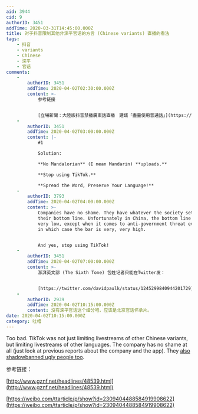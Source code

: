 ```yaml
---
aid: 3944
cid: 9
authorID: 3451
addTime: 2020-03-31T14:45:00.000Z
title: 对于抖音限制其他非滦平官话的方言 (Chinese variants) 直播的看法
tags:
    - 抖音
    - variants
    - Chinese
    - 滦平
    - 官话
comments:
    -
        authorID: 3451
        addTime: 2020-04-02T02:30:00.000Z
        content: >-
            参考链接


            [立場新聞：大陸版抖音禁播廣東話直播　建議「盡量使用普通話」](https://www.thestandnews.com/politics/%E5%A4%A7%E9%99%B8%E7%89%88%E6%8A%96%E9%9F%B3%E7%A6%81%E6%92%AD%E5%BB%A3%E6%9D%B1%E8%A9%B1%E7%9B%B4%E6%92%AD-%E5%BB%BA%E8%AD%B0-%E7%9B%A1%E9%87%8F%E4%BD%BF%E7%94%A8%E6%99%AE%E9%80%9A%E8%A9%B1/)
    -
        authorID: 3451
        addTime: 2020-04-02T03:00:00.000Z
        content: |-
            #1

            Solution:

            **No Mandalorian** (I mean Mandarin) **uploads.**

            **Stop using TikTok.**

            **Spread the Word, Preserve Your Language!**
    -
        authorID: 3793
        addTime: 2020-04-02T04:00:00.000Z
        content: >-
            Companies have no shame. They have whatever the society sets as
            their bottom line. Unfortunately in China, the bottom line is very,
            very low, except when it comes to anti-government threat evaluation,
            in which case the bar is very, very high.


            And yes, stop using TikTok!
    -
        authorID: 3451
        addTime: 2020-04-02T07:00:00.000Z
        content: >-
            澎湃英文部 (The Sixth Tone) 包姓记者只能在Twitter发：


            [https://twitter.com/davidpaulk/status/1245299840944201729](https://twitter.com/davidpaulk/status/1245299840944201729)
    -
        authorID: 2939
        addTime: 2020-04-02T10:15:00.000Z
        content: 没有滦平官话这个细分吧，应该是北京官话怀承片。
date: 2020-04-02T10:15:00.000Z
category: 吐槽
---
```


Too bad. TikTok was not just limiting livestreams of other Chinese variants, but limiting livestreams of other languages. The company has no shame at all (just look at previous reports about the company and the app). They [also shadowbanned ugly people too](https://theintercept.com/2020/03/16/tiktok-app-moderators-users-discrimination/).

参考链接：

[http://www.gznf.net/headlines/48539.html](http://www.gznf.net/headlines/48539.html)

[https://weibo.com/ttarticle/p/show?id=2309404488584919908622](https://weibo.com/ttarticle/p/show?id=2309404488584919908622)
